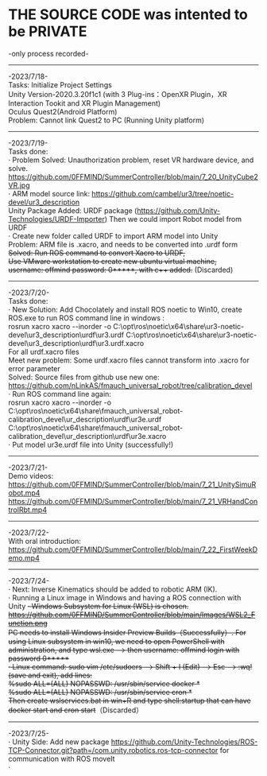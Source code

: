 # THE SOURCE CODE was intented to be PRIVATE     
-only process recorded-    
***
-2023/7/18-     
Tasks: Initialize Project Settings   
Unity Version-2020.3.20f1c1 (with 3 Plug-ins：OpenXR Plugin，XR Interaction Tookit and XR Plugin Management)   
Oculus Quest2(Android Platform)      
Problem: Cannot link Quest2 to PC (Running Unity platform)    
***
-2023/7/19-    
Tasks done:    
· Problem Solved: Unauthorization problem, reset VR hardware device, and solve.   
https://github.com/0FFMIND/SummerController/blob/main/7_20_UnityCube2VR.jpg      
· ARM model source link: https://github.com/cambel/ur3/tree/noetic-devel/ur3_description   
Unity Package Added: URDF package (https://github.com/Unity-Technologies/URDF-Importer) Then we could import Robot model from URDF   
· Create new folder called URDF to import ARM model into Unity   
Problem: ARM file is .xacro, and needs to be converted into .urdf form  
~~Solved: Run ROS command to convert Xacro to URDF,   
Use VMware workstation to create new ubuntu virtual machine,    
username: offmind password: 0*****, with c++ added.~~ (Discarded)   
***
-2023/7/20-      
Tasks done:   
· New Solution: Add Chocolately and install ROS noetic to Win10, create ROS.exe to run ROS command line in windows :   
rosrun xacro xacro --inorder -o C:\opt\ros\noetic\x64\share\ur3-noetic-devel\ur3_description\urdf\ur3.urdf C:\opt\ros\noetic\x64\share\ur3-noetic-devel\ur3_description\urdf\ur3.urdf.xacro    
For all urdf.xacro files   
Meet new problem: Some urdf.xacro files cannot transform into .xacro for error parameter   
Solved: Source files from github use new one:      https://github.com/nLinkAS/fmauch_universal_robot/tree/calibration_devel   
· Run ROS command line again:    
rosrun xacro xacro --inorder -o C:\opt\ros\noetic\x64\share\fmauch_universal_robot-calibration_devel\ur_description\urdf\ur3e.urdf C:\opt\ros\noetic\x64\share\fmauch_universal_robot-calibration_devel\ur_description\urdf\ur3e.xacro    
· Put model ur3e.urdf file into Unity (successfully!)    
***
-2023/7/21-     
Demo videos:    
https://github.com/0FFMIND/SummerController/blob/main/7_21_UnitySimuRobot.mp4
https://github.com/0FFMIND/SummerController/blob/main/7_21_VRHandControlRbt.mp4
***
-2023/7/22-   
With oral introduction:   
https://github.com/0FFMIND/SummerController/blob/main/7_22_FirstWeekDemo.mp4   
***
-2023/7/24-     
· Next: Inverse Kinematics should be added to robotic ARM (IK).    
· Running a Linux image in Windows and having a ROS connection with Unity
~~· Windows Subsystem for Linux (WSL) is chosen.   https://github.com/0FFMIND/SummerController/blob/main/Images/WSL2_Function.png     
PC needs to install Windows Insider Preview Builds（Successfully）. For using Linux subsystem in win10, we need to open PowerShell with administration, and type wsl.exe --> then username: offmind login with password 0*****      
· Linux command: sudo vim /etc/sudoers --> Shift + I (Edit) --> Esc --> :wq! (save and exit), add lines:      
%sudo ALL=(ALL) NOPASSWD: /usr/sbin/service docker *      
%sudo ALL=(ALL) NOPASSWD: /usr/sbin/service cron *       
Then create wslservices.bat in win+R and type shell:startup that can have docker start and cron start~~（Discarded）     
***
-2023/7/25-      
· Unity Side: Add new package https://github.com/Unity-Technologies/ROS-TCP-Connector.git?path=/com.unity.robotics.ros-tcp-connector for communication with ROS moveIt      
· 